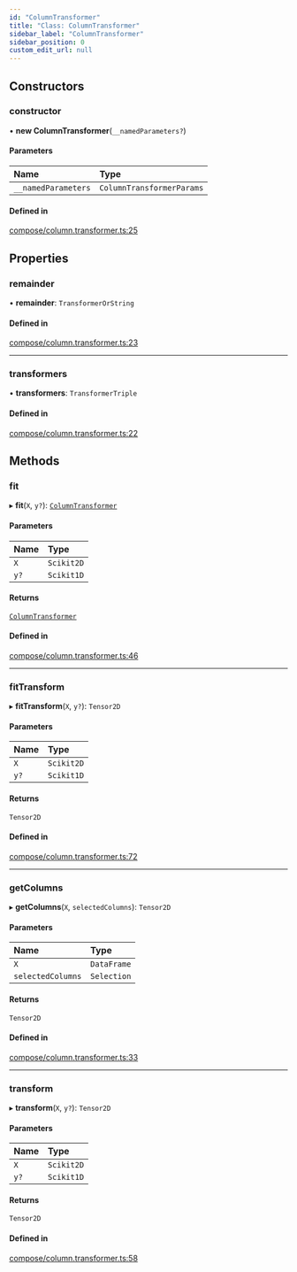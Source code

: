 ```yaml
---
id: "ColumnTransformer"
title: "Class: ColumnTransformer"
sidebar_label: "ColumnTransformer"
sidebar_position: 0
custom_edit_url: null
---
```


## Constructors

### constructor

• **new ColumnTransformer**(`__namedParameters?`)

#### Parameters

| Name | Type |
| :------ | :------ |
| `__namedParameters` | `ColumnTransformerParams` |

#### Defined in

[compose/column.transformer.ts:25](https://github.com/dcrescim/scikit.js/blob/ecc4160/src/compose/column.transformer.ts#L25)

## Properties

### remainder

• **remainder**: `TransformerOrString`

#### Defined in

[compose/column.transformer.ts:23](https://github.com/dcrescim/scikit.js/blob/ecc4160/src/compose/column.transformer.ts#L23)

___

### transformers

• **transformers**: `TransformerTriple`

#### Defined in

[compose/column.transformer.ts:22](https://github.com/dcrescim/scikit.js/blob/ecc4160/src/compose/column.transformer.ts#L22)

## Methods

### fit

▸ **fit**(`X`, `y?`): [`ColumnTransformer`](ColumnTransformer)

#### Parameters

| Name | Type |
| :------ | :------ |
| `X` | `Scikit2D` |
| `y?` | `Scikit1D` |

#### Returns

[`ColumnTransformer`](ColumnTransformer)

#### Defined in

[compose/column.transformer.ts:46](https://github.com/dcrescim/scikit.js/blob/ecc4160/src/compose/column.transformer.ts#L46)

___

### fitTransform

▸ **fitTransform**(`X`, `y?`): `Tensor2D`

#### Parameters

| Name | Type |
| :------ | :------ |
| `X` | `Scikit2D` |
| `y?` | `Scikit1D` |

#### Returns

`Tensor2D`

#### Defined in

[compose/column.transformer.ts:72](https://github.com/dcrescim/scikit.js/blob/ecc4160/src/compose/column.transformer.ts#L72)

___

### getColumns

▸ **getColumns**(`X`, `selectedColumns`): `Tensor2D`

#### Parameters

| Name | Type |
| :------ | :------ |
| `X` | `DataFrame` |
| `selectedColumns` | `Selection` |

#### Returns

`Tensor2D`

#### Defined in

[compose/column.transformer.ts:33](https://github.com/dcrescim/scikit.js/blob/ecc4160/src/compose/column.transformer.ts#L33)

___

### transform

▸ **transform**(`X`, `y?`): `Tensor2D`

#### Parameters

| Name | Type |
| :------ | :------ |
| `X` | `Scikit2D` |
| `y?` | `Scikit1D` |

#### Returns

`Tensor2D`

#### Defined in

[compose/column.transformer.ts:58](https://github.com/dcrescim/scikit.js/blob/ecc4160/src/compose/column.transformer.ts#L58)
